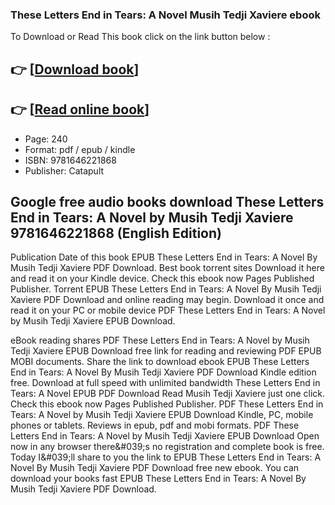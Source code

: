 ### These Letters End in Tears: A Novel Musih Tedji Xaviere ebook

To Download or Read This book click on the link button below :

## 👉  [**[Download book](http://ebooksharez.info/download.php?group=book&from=github.com&id=702975&lnk=1079 "Download book")**]

## 👉  [**[Read online book](http://ebooksharez.info/download.php?group=book&from=github.com&id=702975&lnk=1079 "Read online book")**]


* Page: 240
* Format: pdf / epub / kindle
* ISBN: 9781646221868
* Publisher: Catapult



## Google free audio books download These Letters End in Tears: A Novel by Musih Tedji Xaviere  9781646221868 (English Edition)


Publication Date of this book EPUB These Letters End in Tears: A Novel By Musih Tedji Xaviere PDF Download. Best book torrent sites Download it here and read it on your Kindle device. Check this ebook now Pages Published Publisher. Torrent EPUB These Letters End in Tears: A Novel By Musih Tedji Xaviere PDF Download and online reading may begin. Download it once and read it on your PC or mobile device PDF These Letters End in Tears: A Novel by Musih Tedji Xaviere EPUB Download.

eBook reading shares PDF These Letters End in Tears: A Novel by Musih Tedji Xaviere EPUB Download free link for reading and reviewing PDF EPUB MOBI documents. Share the link to download ebook EPUB These Letters End in Tears: A Novel By Musih Tedji Xaviere PDF Download Kindle edition free. Download at full speed with unlimited bandwidth These Letters End in Tears: A Novel EPUB PDF Download Read Musih Tedji Xaviere just one click. Check this ebook now Pages Published Publisher. PDF These Letters End in Tears: A Novel by Musih Tedji Xaviere EPUB Download Kindle, PC, mobile phones or tablets. Reviews in epub, pdf and mobi formats. PDF These Letters End in Tears: A Novel by Musih Tedji Xaviere EPUB Download Open now in any browser there&amp;#039;s no registration and complete book is free. Today I&amp;#039;ll share to you the link to EPUB These Letters End in Tears: A Novel By Musih Tedji Xaviere PDF Download free new ebook. You can download your books fast EPUB These Letters End in Tears: A Novel By Musih Tedji Xaviere PDF Download.





